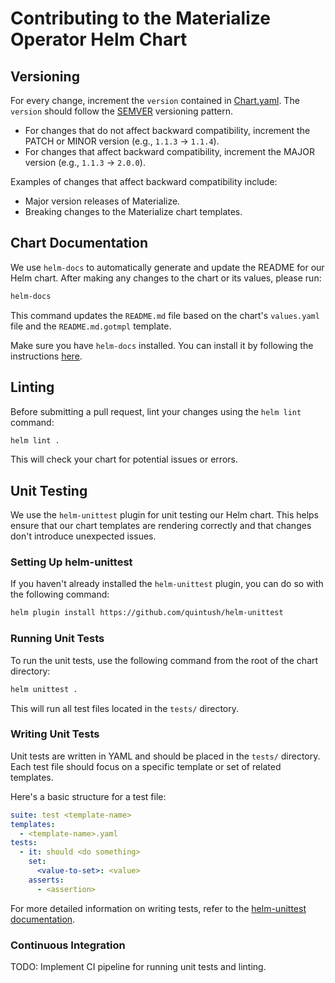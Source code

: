 # Contributing to the Materialize Operator Helm Chart

## Versioning

For every change, increment the `version` contained in [Chart.yaml](https://github.com/materializeinc/materialize/blob/main/misc/helm-charts/operator/Chart.yaml). The `version` should follow the [SEMVER](https://semver.org/) versioning pattern.

- For changes that do not affect backward compatibility, increment the PATCH or MINOR version (e.g., `1.1.3` -> `1.1.4`).
- For changes that affect backward compatibility, increment the MAJOR version (e.g., `1.1.3` -> `2.0.0`).

Examples of changes that affect backward compatibility include:
- Major version releases of Materialize.
- Breaking changes to the Materialize chart templates.

## Chart Documentation

We use `helm-docs` to automatically generate and update the README for our Helm chart. After making any changes to the chart or its values, please run:

```bash
helm-docs
```

This command updates the `README.md` file based on the chart's `values.yaml` file and the `README.md.gotmpl` template.

Make sure you have `helm-docs` installed. You can install it by following the instructions [here](https://github.com/norwoodj/helm-docs).

## Linting

Before submitting a pull request, lint your changes using the `helm lint` command:

```bash
helm lint .
```

This will check your chart for potential issues or errors.

## Unit Testing

We use the `helm-unittest` plugin for unit testing our Helm chart. This helps ensure that our chart templates are rendering correctly and that changes don't introduce unexpected issues.

### Setting Up helm-unittest

If you haven't already installed the `helm-unittest` plugin, you can do so with the following command:

```bash
helm plugin install https://github.com/quintush/helm-unittest
```

### Running Unit Tests

To run the unit tests, use the following command from the root of the chart directory:

```bash
helm unittest .
```

This will run all test files located in the `tests/` directory.

### Writing Unit Tests

Unit tests are written in YAML and should be placed in the `tests/` directory. Each test file should focus on a specific template or set of related templates.

Here's a basic structure for a test file:

```yaml
suite: test <template-name>
templates:
  - <template-name>.yaml
tests:
  - it: should <do something>
    set:
      <value-to-set>: <value>
    asserts:
      - <assertion>
```

For more detailed information on writing tests, refer to the [helm-unittest documentation](https://github.com/quintush/helm-unittest).

### Continuous Integration

TODO: Implement CI pipeline for running unit tests and linting.
